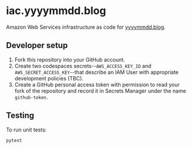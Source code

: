 # iac.yyyymmdd.blog

Amazon Web Services infrastructure as code for [yyyymmdd.blog](https://www.yyyymmdd.blog).

## Developer setup

1. Fork this repository into your GitHub account.
1. Create two codespaces secrets--`AWS_ACCESS_KEY_ID` and `AWS_SECRET_ACCESS_KEY`--that describe an IAM User with appropriate development policies (TBC).
1. Create a GitHub personal access token with permission to read your fork of the repository and record it in Secrets Manager under the name `github-token`.

## Testing

To run unit tests:

```bash
pytest
```
